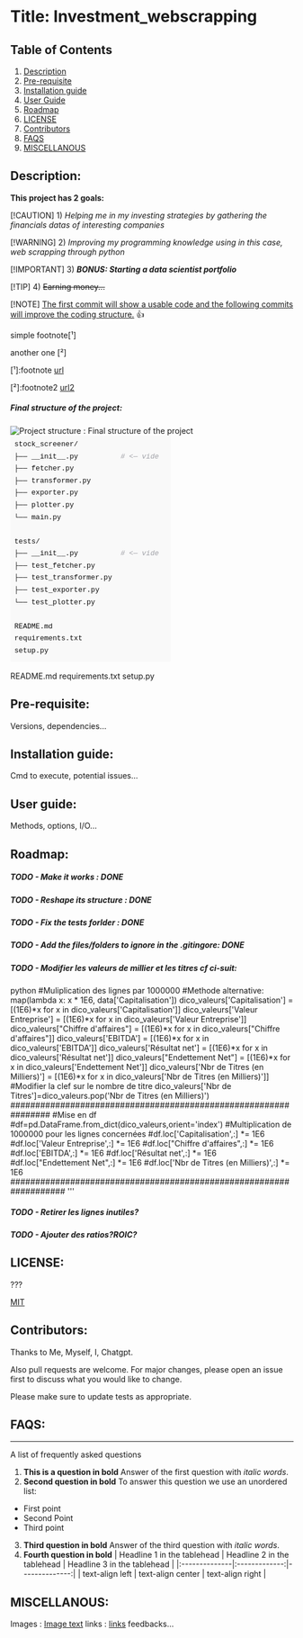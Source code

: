 # Title: Investment_webscrapping

## Table of Contents

1. [Description](#description)
2. [Pre-requisite](#pre-requisite)
3. [Installation guide](#installation-guide)
4. [User Guide](#user-guide)
5. [Roadmap](#roadmap)
6. [LICENSE](#license)
7. [Contributors](#contributors)
9. [FAQS](#faqs)
10. [MISCELLANOUS](#miscellanous)

## Description:

**This project has 2 goals:**

[!CAUTION]
    1) *Helping me in my investing strategies by gathering the financials datas of interesting companies*

[!WARNING]
    2) _Improving my programming knowledge using in this case, web scrapping through python_

[!IMPORTANT]
    3) **_BONUS: Starting a data scientist portfolio_**

[!TIP]
    4) ~~Earning money...~~


[!NOTE]
<ins>The first commit will show a usable code and the following commits will improve the coding structure.</ins> :+1:

<!-- This content will not appear in the rendered Markdown -->

simple footnote[¹]

another one [²]

[¹]:footnote [url](https://github.com/S-S-Zheng/Investment_webscrapping)

[²]:footnote2 [url2](https://www.youtube.com/)

##### Final structure of the project:

![Project structure : Final structure of the project](pic1.png)
<img alt="Project structure : Final structure of the project" src="img/pic1.png" />


README.md
requirements.txt
setup.py


## Pre-requisite:

Versions, dependencies...

## Installation guide:

Cmd to execute, potential issues...

## User guide:

Methods, options, I/O...

## Roadmap:

##### TODO - Make it works : DONE

##### TODO - Reshape its structure : DONE

##### TODO - Fix the tests forlder : DONE

##### TODO - Add the files/folders to ignore in the .gitingore: DONE

##### TODO - Modifier les valeurs de millier et les titres cf ci-suit:

python
    #Muliplication des lignes par 1000000
    #Methode alternative:   map(lambda x: x * 1E6, data['Capitalisation'])
    dico_valeurs['Capitalisation'] = [(1E6)*x for x in dico_valeurs['Capitalisation']]
    dico_valeurs['Valeur Entreprise'] = [(1E6)*x for x in dico_valeurs['Valeur Entreprise']]
    dico_valeurs["Chiffre d'affaires"] = [(1E6)*x for x in dico_valeurs["Chiffre d'affaires"]]
    dico_valeurs['EBITDA'] = [(1E6)*x for x in dico_valeurs['EBITDA']]
    dico_valeurs['Résultat net'] = [(1E6)*x for x in dico_valeurs['Résultat net']]
    dico_valeurs["Endettement Net"] = [(1E6)*x for x in dico_valeurs['Endettement Net']]
    dico_valeurs['Nbr de Titres (en Milliers)'] = [(1E6)*x for x in dico_valeurs['Nbr de Titres (en Milliers)']]
    #Modifier la clef sur le nombre de titre
    dico_valeurs['Nbr de Titres']=dico_valeurs.pop('Nbr de Titres (en Milliers)')
    ################################################################
    #Mise en df
    #df=pd.DataFrame.from_dict(dico_valeurs,orient='index')
    #Multiplication de 1000000 pour les lignes concernées
    #df.loc['Capitalisation',:] *= 1E6
    #df.loc['Valeur Entreprise',:] *= 1E6
    #df.loc["Chiffre d'affaires",:] *= 1E6
    #df.loc['EBITDA',:] *= 1E6
    #df.loc['Résultat net',:] *= 1E6
    #df.loc["Endettement Net",:] *= 1E6
    #df.loc['Nbr de Titres (en Milliers)',:] *= 1E6
    ###################################################################
'''

##### TODO - Retirer les lignes inutiles?

##### TODO - Ajouter des ratios?ROIC?

## LICENSE:

???

[MIT](https://choosealicense.com/licenses/mit/)

## Contributors:

Thanks to Me, Myself, I, Chatgpt.

Also pull requests are welcome. For major changes, please open an issue first to discuss what you would like to change.

Please make sure to update tests as appropriate.

## FAQS:

***
A list of frequently asked questions
1. **This is a question in bold**
Answer of the first question with _italic words_.
2. __Second question in bold__
To answer this question we use an unordered list:
* First point
* Second Point
* Third point
3. **Third question in bold**
Answer of the third question with *italic words*.
4. **Fourth question in bold**
| Headline 1 in the tablehead | Headline 2 in the tablehead | Headline 3 in the tablehead |
|:--------------|:-------------:|--------------:|
| text-align left | text-align center | text-align right |

## MISCELLANOUS:

Images : [Image text](/path/to/the/screenshot.png)
links : [links](https://github.com/S-S-Zheng/Investment_webscrapping)
feedbacks...